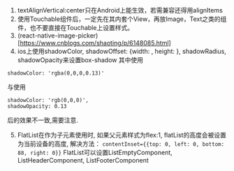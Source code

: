 1. textAlignVertical:center只在Android上能生效，若需兼容还得用alignItems
2. 使用Touchable组件后，一定先在其内套个View，再放Image，Text之类的组件，也不要直接在Touchable上设置样式。
3. (react-native-image-picker)[https://www.cnblogs.com/shaoting/p/6148085.html]
4. ios上使用shadowColor, shadowOffset: {width: , height: }, shadowRadius, shadowOpacity来设置box-shadow
其中使用
```
shadowColor: 'rgba(0,0,0,0.13)'
```
与使用
```
shadowColor: 'rgb(0,0,0)',
shadowOpacity: 0.13
```
后的效果不一致,需要注意.

5. FlatList在作为子元素使用时, 如果父元素样式为flex:1, flatList的高度会被设置为当前设备的高度, 解决方法： `contentInset={{top: 0, left: 0, bottom: 88, right: 0}}`
FlatList可以设置ListEmptyComponent, ListHeaderComponent, ListFooterComponent
